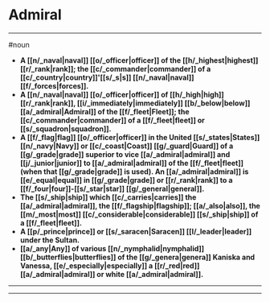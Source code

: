 # Admiral
---
#noun
- **A [[n/_naval|naval]] [[o/_officer|officer]] of the [[h/_highest|highest]] [[r/_rank|rank]]; the [[c/_commander|commander]] of a [[c/_country|country]]'[[s/_s|s]] [[n/_naval|naval]] [[f/_forces|forces]].**
- **A [[n/_naval|naval]] [[o/_officer|officer]] of [[h/_high|high]] [[r/_rank|rank]], [[i/_immediately|immediately]] [[b/_below|below]] [[a/_admiral|Admiral]] of the [[f/_fleet|Fleet]]; the [[c/_commander|commander]] of a [[f/_fleet|fleet]] or [[s/_squadron|squadron]].**
- **A [[f/_flag|flag]] [[o/_officer|officer]] in the United [[s/_states|States]] [[n/_navy|Navy]] or [[c/_coast|Coast]] [[g/_guard|Guard]] of a [[g/_grade|grade]] superior to vice [[a/_admiral|admiral]] and [[j/_junior|junior]] to [[a/_admiral|admiral]] of the [[f/_fleet|fleet]] (when that [[g/_grade|grade]] is used). An [[a/_admiral|admiral]] is [[e/_equal|equal]] in [[g/_grade|grade]] or [[r/_rank|rank]] to a [[f/_four|four]]-[[s/_star|star]] [[g/_general|general]].**
- **The [[s/_ship|ship]] which [[c/_carries|carries]] the [[a/_admiral|admiral]], the [[f/_flagship|flagship]]; [[a/_also|also]], the [[m/_most|most]] [[c/_considerable|considerable]] [[s/_ship|ship]] of a [[f/_fleet|fleet]].**
- **A [[p/_prince|prince]] or [[s/_saracen|Saracen]] [[l/_leader|leader]] under the Sultan.**
- **[[a/_any|Any]] of various [[n/_nymphalid|nymphalid]] [[b/_butterflies|butterflies]] of the [[g/_genera|genera]] Kaniska and Vanessa, [[e/_especially|especially]] a [[r/_red|red]] [[a/_admiral|admiral]] or white [[a/_admiral|admiral]].**
---
---
